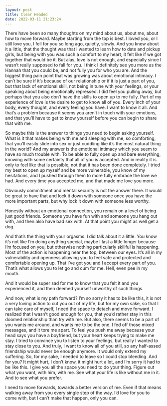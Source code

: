 ```yaml
---
layout: post
title: Clear Headed
date: 2022-03-11 21:23:24
---
```


There have been so many thoughts on my mind about us, about me, about how to move forward. Maybe starting from the top is best. I loved you, or I still love you, I fell for you so long ago, quietly, slowly. And you knew about it a little, that the thought was that I wanted to learn how to date and pickup girls, but being with you was such a comfort to my heart, it felt like if we got together that would be it. But alas, love is not enough, and especially since I wasn’t really supposed to fall for you. I think I definitely see you more as the Hannah that you could be, and not fully you for who you are. And the biggest thing pain point that was growing was about emotional intimacy. I can’t be sure if it’s because of our relationship or if it is just a part of you, but that lack of emotional skill, not being in tune with your feelings, or your speaking about being emotionally repressed. I did feel you pulling away, but perhaps that you also don’t have the skills to open up to me fully. Part of my experience of love is the desire to get to know all of you. Every inch of your body, every thought, and every feeling you have. I want to know it all. And that’s a problem because it seems you aren’t in touch with your emotions, and that you’ll have to get to know yourself before you can begin to share that with me.

So maybe this is the answer to things you need to begin asking yourself. What is it that makes being with me and sleeping with me, so comforting, that you’ll easily slide into sex or just cuddling like it’s the most natural thing in the world?
And my answer is the emotional intimacy which you seem to have so much trouble with. To be able to fully open up and bare everything, knowing with some certainty that all of you is accepted. And in reality it is only to feel like that is possible, not that it has been done completely. I tried my best to open up myself and be more vulnerable, you know of my hesitations, and I pushed through them to more fully embrace the love we had. And every time you accepted me, and that made me love you more. 

Obviously commitment and mental security is not the answer there. It would be great to have that and lock it down with someone once you have the more important parts, but why lock it down with someone less worthy. 

Honestly without an emotional connection, you remain on a level of being just good friends. Someone you have fun with and someone you hang out with, and then also have bad sex with. At that point you might as well get a dog.

And that’s the thing with your orgasms. I did talk about it a little. You know it’s not like I’m doing anything special, maybe I last a little longer because I’m focused on you, but otherwise nothing particularly skillful is happening. Most of the action is happening near the top, between our eyes. It’s all in my vulnerability and openness allowing you to feel safe and protected and comfortable opening up. That I’ve got you and I accept every part of you. That’s what allows you to let go and cum for me. Hell, even pee in my mouth.

And it would be super sad for me to know that you felt it and you experienced it, and then deemed yourself unworthy of such things. 

And now, what is my path forward? I’m so sorry it has to be like this, it is not a very loving action to cut you out of my life, but for my own sake, so that I can take care of myself, I need the space to detach and move forward. I realized that I wasn’t good enough for you, that you’d rather stay in this doomed relationship than try with me. But also, there seems to be a part of you wants me around, and wants me to be the one. I fed off those mixed messages, and it tore me apart. To feel you push me away because your head says you have a boyfriend, but your heart keeps trying to make me stay. I tried to convince you to listen to your feelings, but really I wanted to stay close to you. And truly, I want to know all of you still, so any half-assed friendship would never be enough anymore. It would only extend my suffering. So, for my sake, I needed to leave so I could stop bleeding. And for you? It might hurt, I don’t know, it might hurt a lot, and I’m sorry it had to be like this. I give you all the space you need to do your thing. Figure out what you want, with him, with me. See what your life is like without me in it. And to see what you prefer.

I need to move forwards, towards a better version of me. Even if that means walking away from you every single step of the way. I’d love for you to come with, but I can’t make that happen, only you can.
